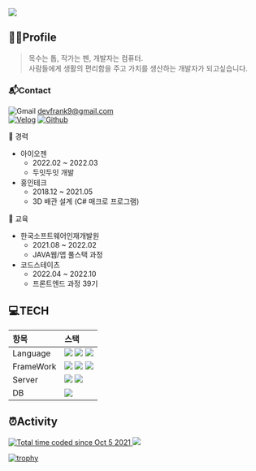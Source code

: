 <img src="https://capsule-render.vercel.app/api?type=waving&color=gradient&customColorList=0,2,2,5,30&height=200&text=Introduce"></h1>
## 💁‍♂️Profile
> 목수는 톱, 작가는 펜, 개발자는 컴퓨터.  
> 사람들에게 생활의 편리함을 주고 가치를 생산하는 개발자가 되고싶습니다.

### 📬Contact
![Gmail](http://img.shields.io/badge/-Gmail-EA4335?style=flat&logo=Gmail&logoColor=white) devfrank9@gmail.com  
[![Velog](http://img.shields.io/badge/-Velog-20C997?style=flat&logo=Velog&link=https://velog.io/@devfrank9&logoColor=white)](https://velog.io/@devfrank9)
[![Github](http://img.shields.io/badge/-Github-181717?style=flat&logo=Github&link=https://github.com/DevFrank9&logoColor=white)](https://github.com/DevFrank9)

🏬 경력
- 아이오젠
  - 2022.02 ~ 2022.03
  - 두잇두잇 개발
- 홍인테크
  - 2018.12 ~ 2021.05
  - 3D 배관 설계 (C# 매크로 프로그램)

🏫 교육
  - 한국소프트웨어인재개발원
    - 2021.08 ~ 2022.02
    - JAVA웹/앱 풀스택 과정
  - 코드스테이츠
    - 2022.04 ~ 2022.10
    - 프론트엔드 과정 39기

## 💻TECH

|항목|스택|
|:--|:--|
|Language|<img src="https://img.shields.io/badge/JavaScript-F7DF1E?style=for-the-badge&logo=JavaScript&logoColor=black"> <img src="https://img.shields.io/badge/typescript-3178C6?style=for-the-badge&logo=typescript&logoColor=white"> <img src="https://img.shields.io/badge/python-3776AB?style=for-the-badge&logo=python&logoColor=white">|
|FrameWork|<img src="https://img.shields.io/badge/react-61DAFB?style=for-the-badge&logo=react&logoColor=black"> <img src="https://img.shields.io/badge/Next.js-000000?style=for-the-badge&logo=Next.js&logoColor=white"> <img src="https://img.shields.io/badge/Apollo GraphQL-311C87?style=for-the-badge&logo=Apollo GraphQL&logoColor=white">|
|Server|<img src="https://img.shields.io/badge/Django-092E20?style=for-the-badge&logo=Django&logoColor=white"> <img src="https://img.shields.io/badge/express-339933?style=for-the-badge&logo=express&logoColor=white">|
|DB|<img src="https://img.shields.io/badge/mongoDB-47A248?style=for-the-badge&logo=MongoDB&logoColor=white">|

## ⏰Activity

<a href="https://wakatime.com/@fab11908-f2ab-4476-8057-2f6505465ffb">
<img src="https://wakatime.com/badge/user/fab11908-f2ab-4476-8057-2f6505465ffb.svg" alt="Total time coded since Oct 5 2021" />
</a>
<a href="https://hits.seeyoufarm.com">
<img src="https://hits.seeyoufarm.com/api/count/incr/badge.svg?url=https%3A%2F%2Fgithub.com%2FDevFrank9%2Fhit-counter&count_bg=%2379C83D&title_bg=%23555555&icon=&icon_color=%23E7E7E7&title=hits&edge_flat=false"/>
</a>
  
[![trophy](https://github-profile-trophy.vercel.app/?username=devfrank9&theme=onedark&column=-1)](https://github.com/ryo-ma/github-profile-trophy)
